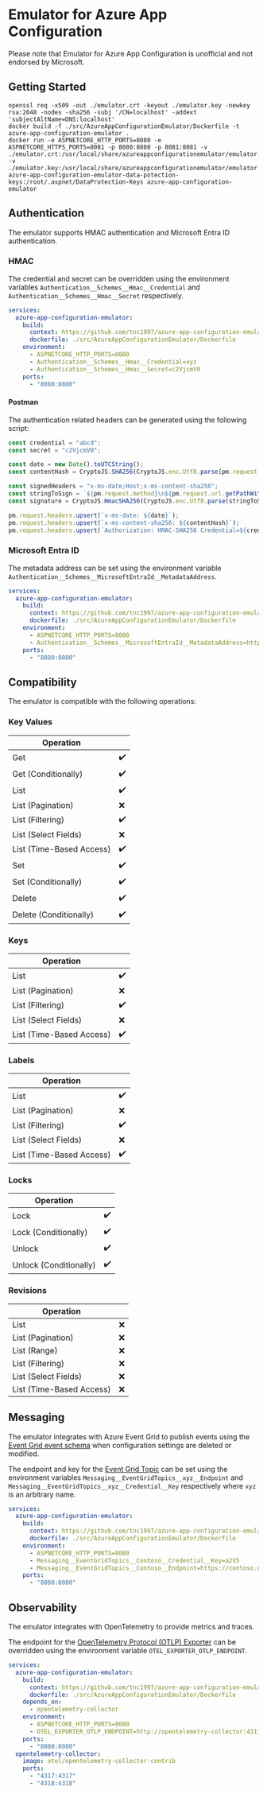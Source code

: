 # Emulator for Azure App Configuration

Please note that Emulator for Azure App Configuration is unofficial and not endorsed by Microsoft.

## Getting Started

```shell
openssl req -x509 -out ./emulator.crt -keyout ./emulator.key -newkey rsa:2048 -nodes -sha256 -subj '/CN=localhost' -addext 'subjectAltName=DNS:localhost'
docker build -f ./src/AzureAppConfigurationEmulator/Dockerfile -t azure-app-configuration-emulator .
docker run -e ASPNETCORE_HTTP_PORTS=8080 -e ASPNETCORE_HTTPS_PORTS=8081 -p 8080:8080 -p 8081:8081 -v ./emulator.crt:/usr/local/share/azureappconfigurationemulator/emulator.crt:ro -v ./emulator.key:/usr/local/share/azureappconfigurationemulator/emulator.key:ro azure-app-configuration-emulator-data-potection-keys:/root/.aspnet/DataProtection-Keys azure-app-configuration-emulator
```

## Authentication

The emulator supports HMAC authentication and Microsoft Entra ID authentication.

### HMAC

The credential and secret can be overridden using the environment variables `Authentication__Schemes__Hmac__Credential` and `Authentication__Schemes__Hmac__Secret` respectively.

```yaml
services:
  azure-app-configuration-emulator:
    build:
      context: https://github.com/tnc1997/azure-app-configuration-emulator.git
      dockerfile: ./src/AzureAppConfigurationEmulator/Dockerfile
    environment:
      - ASPNETCORE_HTTP_PORTS=8080
      - Authentication__Schemes__Hmac__Credential=xyz
      - Authentication__Schemes__Hmac__Secret=c2VjcmV0
    ports:
      - "8080:8080"
```

#### Postman

The authentication related headers can be generated using the following script:

```javascript
const credential = "abcd";
const secret = "c2VjcmV0";

const date = new Date().toUTCString();
const contentHash = CryptoJS.SHA256(CryptoJS.enc.Utf8.parse(pm.request.body.toString())).toString(CryptoJS.enc.Base64);

const signedHeaders = "x-ms-date;Host;x-ms-content-sha256";
const stringToSign = `${pm.request.method}\n${pm.request.url.getPathWithQuery()}\n${date};${pm.request.url.getRemote()};${contentHash}`;
const signature = CryptoJS.HmacSHA256(CryptoJS.enc.Utf8.parse(stringToSign), CryptoJS.enc.Base64.parse(secret)).toString(CryptoJS.enc.Base64);

pm.request.headers.upsert(`x-ms-date: ${date}`);
pm.request.headers.upsert(`x-ms-content-sha256: ${contentHash}`);
pm.request.headers.upsert(`Authorization: HMAC-SHA256 Credential=${credential}&SignedHeaders=${signedHeaders}&Signature=${signature}`);
```

### Microsoft Entra ID

The metadata address can be set using the environment variable `Authentication__Schemes__MicrosoftEntraId__MetadataAddress`.

```yaml
services:
  azure-app-configuration-emulator:
    build:
      context: https://github.com/tnc1997/azure-app-configuration-emulator.git
      dockerfile: ./src/AzureAppConfigurationEmulator/Dockerfile
    environment:
      - ASPNETCORE_HTTP_PORTS=8080
      - Authentication__Schemes__MicrosoftEntraId__MetadataAddress=https://login.microsoftonline.com/00000000-0000-0000-0000-000000000000/v2.0/.well-known/openid-configuration
    ports:
      - "8080:8080"
```

## Compatibility

The emulator is compatible with the following operations:

### Key Values

| Operation                |     |
|--------------------------|-----|
| Get                      | ✔️  |
| Get (Conditionally)      | ✔️  |
| List                     | ✔️  |
| List (Pagination)        | ❌   |
| List (Filtering)         | ✔️  |
| List (Select Fields)     | ❌   |
| List (Time-Based Access) | ✔️  |
| Set                      | ✔️  |
| Set (Conditionally)      | ✔️  |
| Delete                   | ✔️  |
| Delete (Conditionally)   | ✔️  |

### Keys

| Operation                |    |
|--------------------------|----|
| List                     | ✔️ |
| List (Pagination)        | ❌  |
| List (Filtering)         | ✔️ |
| List (Select Fields)     | ❌  |
| List (Time-Based Access) | ✔️ |

### Labels

| Operation                |    |
|--------------------------|----|
| List                     | ✔️ |
| List (Pagination)        | ❌  |
| List (Filtering)         | ✔️ |
| List (Select Fields)     | ❌  |
| List (Time-Based Access) | ✔️ |

### Locks

| Operation              |    |
|------------------------|----|
| Lock                   | ✔️ |
| Lock (Conditionally)   | ✔️ |
| Unlock                 | ✔️ |
| Unlock (Conditionally) | ✔️ |

### Revisions

| Operation                |   |
|--------------------------|---|
| List                     | ❌ |
| List (Pagination)        | ❌ |
| List (Range)             | ❌ |
| List (Filtering)         | ❌ |
| List (Select Fields)     | ❌ |
| List (Time-Based Access) | ❌ |

## Messaging

The emulator integrates with Azure Event Grid to publish events using the [Event Grid event schema](https://learn.microsoft.com/en-us/azure/event-grid/custom-topics#event-grid-event-schema) when configuration settings are deleted or modified.

The endpoint and key for the [Event Grid Topic](https://learn.microsoft.com/en-us/azure/event-grid/custom-topics) can be set using the environment variables `Messaging__EventGridTopics__xyz__Endpoint` and `Messaging__EventGridTopics__xyz__Credential__Key` respectively where `xyz` is an arbitrary name.

```yaml
services:
  azure-app-configuration-emulator:
    build:
      context: https://github.com/tnc1997/azure-app-configuration-emulator.git
      dockerfile: ./src/AzureAppConfigurationEmulator/Dockerfile
    environment:
      - ASPNETCORE_HTTP_PORTS=8080
      - Messaging__EventGridTopics__Contoso__Credential__Key=a2V5
      - Messaging__EventGridTopics__Contoso__Endpoint=https://contoso.uksouth-1.eventgrid.azure.net/api/events
    ports:
      - "8080:8080"
```

## Observability

The emulator integrates with OpenTelemetry to provide metrics and traces.

The endpoint for the [OpenTelemetry Protocol (OTLP) Exporter](https://opentelemetry.io/docs/specs/otel/protocol/exporter) can be overridden using the environment variable `OTEL_EXPORTER_OTLP_ENDPOINT`.

```yaml
services:
  azure-app-configuration-emulator:
    build:
      context: https://github.com/tnc1997/azure-app-configuration-emulator.git
      dockerfile: ./src/AzureAppConfigurationEmulator/Dockerfile
    depends_on:
      - opentelemetry-collector
    environment:
      - ASPNETCORE_HTTP_PORTS=8080
      - OTEL_EXPORTER_OTLP_ENDPOINT=http://opentelemetry-collector:4317
    ports:
      - "8080:8080"
  opentelemetry-collector:
    image: otel/opentelemetry-collector-contrib
    ports:
      - "4317:4317"
      - "4318:4318"
```
